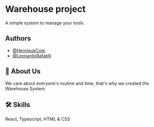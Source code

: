 # Warehouse project

A simple system to manage your tools. 



## Authors

- [@HenriqueCole](https://www.github.com/HenriqueCole)
- [@LeonardoRafaelli](https://www.github.com/LeonardoRafaelli)


## 🚀 About Us
We care about everyone's routine and time, that's why we created the Warehouse System


## 🛠 Skills
React, Typescript, HTML & CSS
